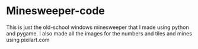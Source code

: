 # Minesweeper-code

This is just the old-school windows minesweeper that I made using python and pygame.
I also made all the images for the numbers and tiles and mines using pixilart.com
